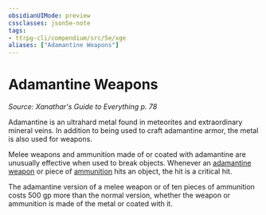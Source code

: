 ```yaml
---
obsidianUIMode: preview
cssclasses: json5e-note
tags:
- ttrpg-cli/compendium/src/5e/xge
aliases: ["Adamantine Weapons"]
---
```

# Adamantine Weapons
*Source: Xanathar's Guide to Everything p. 78* 

Adamantine is an ultrahard metal found in meteorites and extraordinary mineral veins. In addition to being used to craft adamantine armor, the metal is also used for weapons.

Melee weapons and ammunition made of or coated with adamantine are unusually effective when used to break objects. Whenever an [adamantine weapon](adamantine-weapon-xdmg.md) or piece of [ammunition](adamantine-ammunition-xge.md) hits an object, the hit is a critical hit.

The adamantine version of a melee weapon or of ten pieces of ammunition costs 500 gp more than the normal version, whether the weapon or ammunition is made of the metal or coated with it.